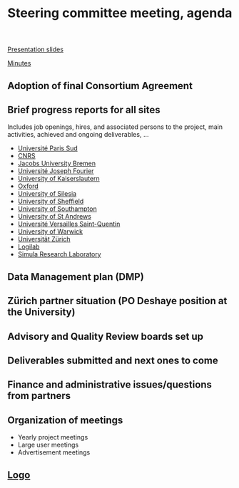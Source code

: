 ﻿---
layout: page
title: Steering committee meeting, agenda
---

[Presentation slides](../SC-StAndrews_presentation_final.pdf)


[Minutes](meetings/../2601-steeringcommittee-minutes.md)

## Adoption of final Consortium Agreement

## Brief progress reports for all sites

Includes job openings, hires, and associated persons to the project,
main activities, achieved and ongoing deliverables, ...

- [Université Paris Sud](../ProgressReports/ParisSud)
- [CNRS](../ProgressReports/CNRS)
- [Jacobs University Bremen](../ProgressReports/JacU)
- [Université Joseph Fourier](../ProgressReports/UJF)
- [University of Kaiserslautern](../ProgressReports/Kaiserslautern)
- [Oxford](../ProgressReports/Oxford)
- [University of Silesia](../ProgressReports/Silesia)
- [University of Sheffield](../ProgressReports/Sheffield)
- [University of Southampton](../ProgressReports/Southampton)
- [University of St Andrews](../ProgressReports/StAndrews)
- [Université Versailles Saint-Quentin](../ProgressReports/UVersailles)
- [University of Warwick](../ProgressReports/Warwick)
- [Universität Zürich](../ProgressReports/Zurich)
- [Logilab](../ProgressReports/Logilab)
- [Simula Research Laboratory](../ProgressReports/Simula)

## Data Management plan (DMP)

## Zürich partner situation (PO Deshaye position at the University)

## Advisory and Quality Review boards set up

## Deliverables submitted and next ones to come

## Finance and administrative issues/questions from partners

## Organization of meetings

- Yearly project meetings
- Large user meetings
- Advertisement meetings

## [Logo](https://github.com/OpenDreamKit/OpenDreamKit/issues/5)
